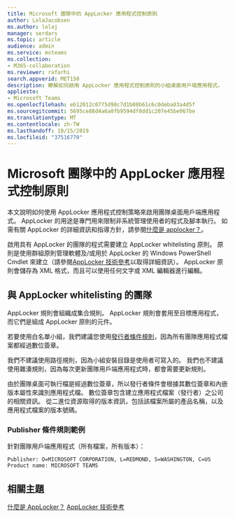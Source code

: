 ```yaml
---
title: Microsoft 團隊中的 AppLocker 應用程式控制原則
author: LolaJacobsen
ms.author: lolaj
manager: serdars
ms.topic: article
audience: admin
ms.service: msteams
ms.collection:
- M365-collaboration
ms.reviewer: rafarhi
search.appverid: MET150
description: 瞭解如何啟用 AppLocker 應用程式控制原則的小組桌面用戶端應用程式。
appliesto:
- Microsoft Teams
ms.openlocfilehash: eb12012c0775d98c7d1b08b61c6c0deba83a4d5f
ms.sourcegitcommit: 5695ce88d4a6a8fb9594df8dd1c207e45be067be
ms.translationtype: MT
ms.contentlocale: zh-TW
ms.lasthandoff: 10/15/2019
ms.locfileid: "37516770"
---
```

# <a name="applocker-application-control-policies-in-microsoft-teams"></a>Microsoft 團隊中的 AppLocker 應用程式控制原則

本文說明如何使用 AppLocker 應用程式控制策略來啟用團隊桌面用戶端應用程式。 AppLocker 的用途是專門用來限制非系統管理使用者的程式及腳本執行。 如需有關 AppLocker 的詳細資訊和指導方針，請參閱[什麼是 applocker？](https://docs.microsoft.com/windows/security/threat-protection/windows-defender-application-control/applocker/what-is-applocker)。

啟用具有 AppLocker 的團隊的程式需要建立 AppLocker whitelisting 原則。 原則是使用群組原則管理軟體及/或用於 AppLocker 的 Windows PowerShell Cmdlet 來建立（請參閱[AppLocker 技術參考](https://docs.microsoft.com/windows/security/threat-protection/windows-defender-application-control/applocker/applocker-technical-reference)以取得詳細資訊）。 AppLocker 原則會儲存為 XML 格式，而且可以使用任何文字或 XML 編輯器進行編輯。

## <a name="teams-whitelisting-with-applocker"></a>與 AppLocker whitelisting 的團隊

AppLocker 規則會組織成集合規則。 AppLocker 規則會套用至目標應用程式，而它們是組成 AppLocker 原則的元件。  

若要使用白名單小組，我們建議您使用[發行者條件規則](https://docs.microsoft.com/windows/security/threat-protection/windows-defender-application-control/applocker/understanding-the-publisher-rule-condition-in-applocker)，因為所有團隊應用程式檔案都經過數位簽章。
  
我們不建議使用路徑規則，因為小組安裝目錄是使用者可寫入的。 我們也不建議使用雜湊規則，因為每次更新團隊用戶端應用程式時，都會需要更新規則。

由於團隊桌面可執行檔是經過數位簽章，所以發行者條件會根據其數位簽章和內嵌版本屬性來識別應用程式檔。 數位簽章包含建立應用程式檔案（發行者）之公司的相關資訊。 從二進位資源取得的版本資訊，包括該檔案所屬的產品名稱，以及應用程式檔案的版本號碼。

### <a name="example-of-publisher-condition-rules"></a>Publisher 條件規則範例

針對團隊用戶端應用程式（所有檔案，所有版本）：

```
Publisher: O=MICROSOFT CORPORATION, L=REDMOND, S=WASHINGTON, C=US
Product name: MICROSOFT TEAMS
```

## <a name="related-topics"></a>相關主題
[什麼是 AppLocker？](https://docs.microsoft.com/windows/security/threat-protection/windows-defender-application-control/applocker/what-is-applocker)
 [AppLocker 技術參考](https://docs.microsoft.com/windows/security/threat-protection/windows-defender-application-control/applocker/applocker-technical-reference)